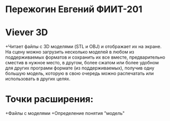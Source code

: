 Пережогин Евгений ФИИТ-201
==========================

Viever 3D
=========

+Читает файлы с 3D моделями (STL и OBJ) и отображает их на экране. На сцену можно загрузить несколько моделей в любом из поддерживаемых
форматов и сохранить их все вместе, предварительно сместив в нужное место, в другом, более сжатом или более удобном для других программ формате (из поддерживаемых),
получив одну большую модель, которую в свою очередь можно распечатать или использовать в других целях.

Точки расширения:
=================

+Файлы с моделями
+Определение понятия "модель"


